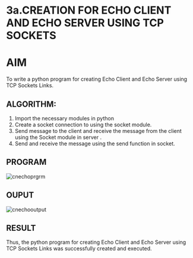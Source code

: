 # 3a.CREATION FOR ECHO CLIENT AND ECHO SERVER USING TCP SOCKETS
# AIM
To write a python program for creating Echo Client and Echo Server using TCP
Sockets Links.
## ALGORITHM:
1. Import the necessary modules in python
2. Create a socket connection to using the socket module.
3. Send message to the client and receive the message from the client using the Socket module in
 server .
4. Send and receive the message using the send function in socket.
## PROGRAM
![cnechoprgrm](https://github.com/user-attachments/assets/225e6b6f-79c2-4d02-b2ed-b86d9373291a)

## OUPUT
![cnechooutput](https://github.com/user-attachments/assets/14478882-073a-48c9-a773-a48d8207a2d1)

## RESULT
Thus, the python program for creating Echo Client and Echo Server using TCP Sockets Links 
was successfully created and executed.
